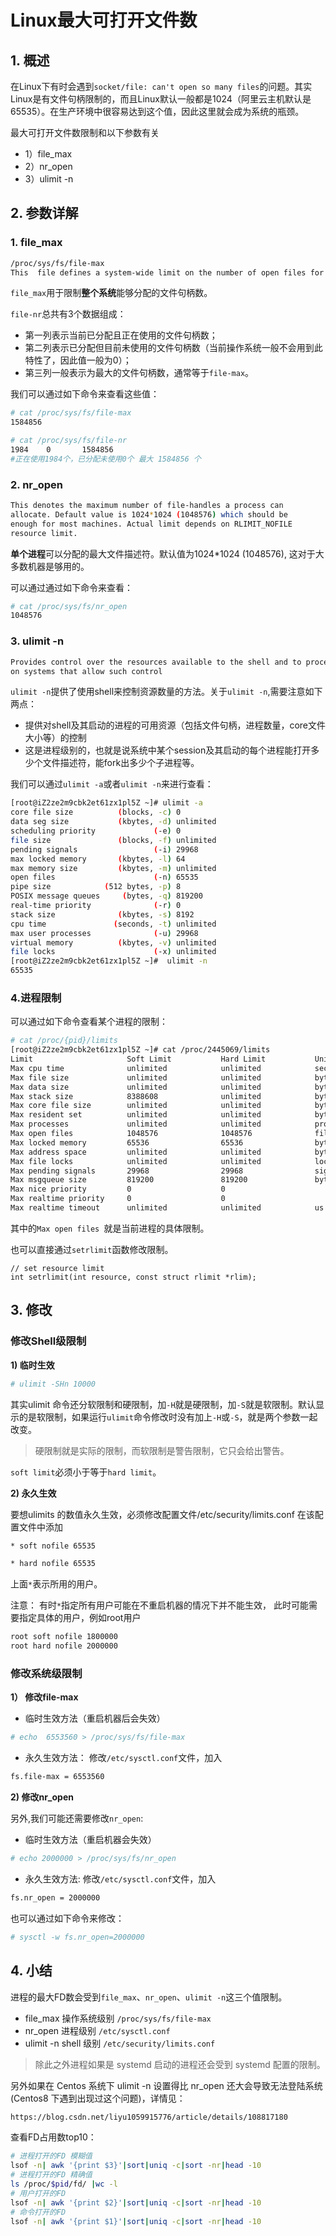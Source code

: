 # Linux最大可打开文件数

## 1. 概述

在Linux下有时会遇到`socket/file: can't open so many files`的问题。其实Linux是有文件句柄限制的，而且Linux默认一般都是1024（阿里云主机默认是65535）。在生产环境中很容易达到这个值，因此这里就会成为系统的瓶颈。

最大可打开文件数限制和以下参数有关

* 1）file_max
* 2）nr_open
* 3）ulimit -n



## 2. 参数详解

### 1. file_max

```sh
/proc/sys/fs/file-max
This  file defines a system-wide limit on the number of open files for all processes. 
```



`file_max`用于限制**整个系统**能够分配的文件句柄数。

`file-nr`总共有3个数据组成： 

* 第一列表示当前已分配且正在使用的文件句柄数；
*  第二列表示已分配但目前未使用的文件句柄数（当前操作系统一般不会用到此特性了，因此值一般为0）；
*  第三列一般表示为最大的文件句柄数，通常等于`file-max`。



我们可以通过如下命令来查看这些值：

```sh
# cat /proc/sys/fs/file-max
1584856

# cat /proc/sys/fs/file-nr
1984    0       1584856
#正在使用1984个，已分配未使用0个 最大 1584856 个
```



### 2. nr_open

```sh
This denotes the maximum number of file-handles a process can
allocate. Default value is 1024*1024 (1048576) which should be
enough for most machines. Actual limit depends on RLIMIT_NOFILE
resource limit.
```

**单个进程**可以分配的最大文件描述符。默认值为1024*1024 (1048576), 这对于大多数机器是够用的。

可以通过通过如下命令来查看：

```sh
# cat /proc/sys/fs/nr_open
1048576
```



### 3. ulimit -n

```sh
Provides control over the resources available to the shell and to processes started by it, 
on systems that allow such control
```

`ulimit -n`提供了使用shell来控制资源数量的方法。关于`ulimit -n`,需要注意如下两点：

- 提供对shell及其启动的进程的可用资源（包括文件句柄，进程数量，core文件大小等）的控制
- 这是进程级别的，也就是说系统中某个session及其启动的每个进程能打开多少个文件描述符，能fork出多少个子进程等。

我们可以通过`ulimit -a`或者`ulimit -n`来进行查看：

```sh
[root@iZ2ze2m9cbk2et61zx1pl5Z ~]# ulimit -a
core file size          (blocks, -c) 0
data seg size           (kbytes, -d) unlimited
scheduling priority             (-e) 0
file size               (blocks, -f) unlimited
pending signals                 (-i) 29968
max locked memory       (kbytes, -l) 64
max memory size         (kbytes, -m) unlimited
open files                      (-n) 65535
pipe size            (512 bytes, -p) 8
POSIX message queues     (bytes, -q) 819200
real-time priority              (-r) 0
stack size              (kbytes, -s) 8192
cpu time               (seconds, -t) unlimited
max user processes              (-u) 29968
virtual memory          (kbytes, -v) unlimited
file locks                      (-x) unlimited
[root@iZ2ze2m9cbk2et61zx1pl5Z ~]#  ulimit -n
65535
```

### 4.进程限制

可以通过如下命令查看某个进程的限制：

```sh
# cat /proc/{pid}/limits
[root@iZ2ze2m9cbk2et61zx1pl5Z ~]# cat /proc/2445069/limits
Limit                     Soft Limit           Hard Limit           Units     
Max cpu time              unlimited            unlimited            seconds   
Max file size             unlimited            unlimited            bytes     
Max data size             unlimited            unlimited            bytes     
Max stack size            8388608              unlimited            bytes     
Max core file size        unlimited            unlimited            bytes     
Max resident set          unlimited            unlimited            bytes     
Max processes             unlimited            unlimited            processes 
Max open files            1048576              1048576              files     
Max locked memory         65536                65536                bytes     
Max address space         unlimited            unlimited            bytes     
Max file locks            unlimited            unlimited            locks     
Max pending signals       29968                29968                signals   
Max msgqueue size         819200               819200               bytes     
Max nice priority         0                    0                    
Max realtime priority     0                    0                    
Max realtime timeout      unlimited            unlimited            us  
```

其中的`Max open files `就是当前进程的具体限制。

也可以直接通过`setrlimit`函数修改限制。

```
// set resource limit
int setrlimit(int resource, const struct rlimit *rlim);
```

## 3. 修改

### 修改Shell级限制

**1) 临时生效**

```sh
# ulimit -SHn 10000
```

其实ulimit 命令还分软限制和硬限制，加`-H`就是硬限制，加`-S`就是软限制。默认显示的是软限制，如果运行`ulimit`命令修改时没有加上`-H`或`-S`，就是两个参数一起改变。

> 硬限制就是实际的限制，而软限制是警告限制，它只会给出警告。

`soft limit`必须小于等于`hard limit`。

**2) 永久生效**

要想ulimits 的数值永久生效，必须修改配置文件/etc/security/limits.conf 在该配置文件中添加

```sh
* soft nofile 65535

* hard nofile 65535  
```

上面`*`表示所用的用户。

注意： 有时`*`指定所有用户可能在不重启机器的情况下并不能生效， 此时可能需要指定具体的用户，例如root用户

```sh
root soft nofile 1800000
root hard nofile 2000000
```



### 修改系统级限制

**1） 修改file-max**

- 临时生效方法（重启机器后会失效）

```sh
# echo  6553560 > /proc/sys/fs/file-max
```

- 永久生效方法： 修改`/etc/sysctl.conf`文件，加入

```sh
fs.file-max = 6553560 
```

**2) 修改nr_open**

另外,我们可能还需要修改`nr_open`:

- 临时生效方法（重启机器会失效）

```sh
# echo 2000000 > /proc/sys/fs/nr_open
```

- 永久生效方法: 修改`/etc/sysctl.conf`文件，加入

```sh
fs.nr_open = 2000000
```

也可以通过如下命令来修改：

```sh
# sysctl -w fs.nr_open=2000000
```



## 4. 小结 

进程的最大FD数会受到`file_max`、`nr_open`、`ulimit -n`这三个值限制。

* file_max 操作系统级别 `/proc/sys/fs/file-max`
* nr_open 进程级别 `/etc/sysctl.conf`
* ulimit -n shell 级别 `/etc/security/limits.conf`



> 除此之外进程如果是 systemd 启动的进程还会受到 systemd 配置的限制。

另外如果在 Centos 系统下 ulimit -n 设置得比 nr_open 还大会导致无法登陆系统 (Centos8 下遇到出现过这个问题)，详情见：

```sh
https://blog.csdn.net/liyu1059915776/article/details/108817180
```



查看FD占用数top10：

```sh
# 进程打开的FD 模糊值
lsof -n| awk '{print $3}'|sort|uniq -c|sort -nr|head -10
# 进程打开的FD 精确值
ls /proc/$pid/fd/ |wc -l
# 用户打开的FD
lsof -n| awk '{print $2}'|sort|uniq -c|sort -nr|head -10
# 命令打开的FD
lsof -n| awk '{print $1}'|sort|uniq -c|sort -nr|head -10
```